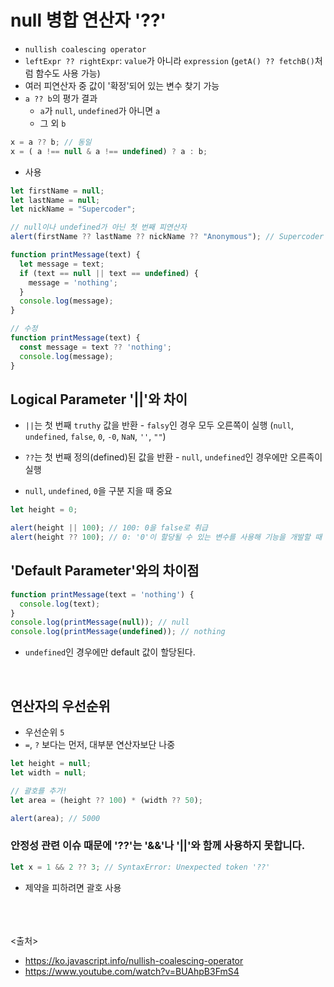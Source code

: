 # null 병합 연산자 '??'
- `nullish coalescing operator`
- `leftExpr ?? rightExpr`: `value`가 아니라 `expression` (`getA() ?? fetchB()`처럼 함수도 사용 가능)
- 여러 피연산자 중 값이 '확정'되어 있는 변수 찾기 가능
- `a ?? b`의 평가 결과
  - `a`가 `null`, `undefined`가 아니면 `a`
  - 그 외 `b`

```js
x = a ?? b; // 동일
x = ( a !== null & a !== undefined) ? a : b;
```

- 사용

```js
let firstName = null;
let lastName = null;
let nickName = "Supercoder";

// null이나 undefined가 아닌 첫 번째 피연산자
alert(firstName ?? lastName ?? nickName ?? "Anonymous"); // Supercoder
```

```js
function printMessage(text) {
  let message = text;
  if (text == null || text == undefined) {
    message = 'nothing';
  }
  console.log(message);
}

// 수정
function printMessage(text) {
  const message = text ?? 'nothing';
  console.log(message);
}
```

## Logical Parameter '||'와 차이
- `||`는 첫 번째 `truthy` 값을 반환 - `falsy`인 경우 모두 오른쪽이 실행 (`null`, `undefined`, `false`, `0`, `-0`, `NaN`, `''`, `""`)
- `??`는 첫 번째 정의(defined)된 값을 반환 - `null`, `undefined`인 경우에만 오른족이 실행

- `null`, `undefined`, `0`을 구분 지을 때 중요

```js
let height = 0;

alert(height || 100); // 100: 0을 false로 취급
alert(height ?? 100); // 0: '0'이 할당될 수 있는 변수를 사용해 기능을 개발할 때 유용
```

## 'Default Parameter'와의 차이점

```js
function printMessage(text = 'nothing') {
  console.log(text);
}
console.log(printMessage(null)); // null
console.log(printMessage(undefined)); // nothing
```

- `undefined`인 경우에만 default 값이 할당된다.

<br>

## 연산자의 우선순위
- 우선순위 `5`
- `=`, `?` 보다는 먼저, 대부분 연산자보단 나중

```js
let height = null;
let width = null;

// 괄호를 추가!
let area = (height ?? 100) * (width ?? 50);

alert(area); // 5000
```

### 안정성 관련 이슈 때문에 '??'는 '&&'나 '||'와 함께 사용하지 못합니다.

```js
let x = 1 && 2 ?? 3; // SyntaxError: Unexpected token '??'
```

- 제약을 피하려면 괄호 사용


<br><br><br>
<출처>
- https://ko.javascript.info/nullish-coalescing-operator
- https://www.youtube.com/watch?v=BUAhpB3FmS4
